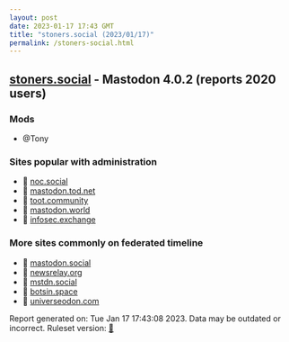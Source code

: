 ```yaml
---
layout: post
date: 2023-01-17 17:43 GMT
title: "stoners.social (2023/01/17)"
permalink: /stoners-social.html
---
```


## [stoners.social](https://stoners.social) - Mastodon 4.0.2 (reports 2020 users)

### Mods
 * @Tony

### Sites popular with administration

* 🐘 [noc.social](/noc-social.html)
* 🐘 [mastodon.tod.net](/mastodon-tod-net.html)
* 🐘 [toot.community](/toot-community.html)
* 🐘 [mastodon.world](/mastodon-world.html)
* 🐘 [infosec.exchange](/infosec-exchange.html)

### More sites commonly on federated timeline

* 🐘 [mastodon.social](/mastodon-social.html)
* 🐘 [newsrelay.org](/newsrelay-org.html)
* 🐘 [mstdn.social](/mstdn-social.html)
* 🐘 [botsin.space](/botsin-space.html)
* 🐘 [universeodon.com](/universeodon-com.html)

Report generated on: Tue Jan 17 17:43:08 2023. Data may be outdated or incorrect.
Ruleset version: [🧁](/version-cupcake)
